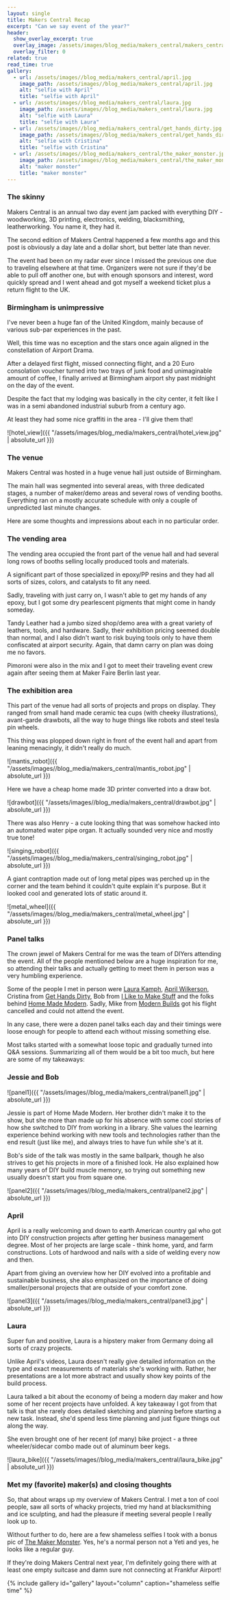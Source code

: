 ```yaml
---
layout: single
title: Makers Central Recap
excerpt: "Can we say event of the year?"
header:
  show_overlay_excerpt: true
  overlay_image: /assets/images/blog_media/makers_central/makers_central_splash.jpg
  overlay_filter: 0
related: true
read_time: true
gallery:
  - url: /assets/images//blog_media/makers_central/april.jpg
    image_path: /assets/images//blog_media/makers_central/april.jpg
    alt: "selfie with April"
    title: "selfie with April"   
  - url: /assets/images//blog_media/makers_central/laura.jpg
    image_path: /assets/images//blog_media/makers_central/laura.jpg
    alt: "selfie with Laura"
    title: "selfie with Laura"
  - url: /assets/images//blog_media/makers_central/get_hands_dirty.jpg
    image_path: /assets/images//blog_media/makers_central/get_hands_dirty.jpg
    alt: "selfie with Cristina"
    title: "selfie with Cristina"  
  - url: /assets/images//blog_media/makers_central/the_maker_monster.jpg
    image_path: /assets/images//blog_media/makers_central/the_maker_monster.jpg
    alt: "maker monster"
    title: "maker monster"
---
```



### The skinny

Makers Central is an annual two day event jam packed with everything DIY - woodworking, 3D printing, electronics, welding, blacksmithing, leatherworking. You name it, they had it.

The second edition of Makers Central happened a few months ago and this post is obviously a day late and a dollar short, but better late than never.

The event had been on my radar ever since I missed the previous one due to traveling elsewhere at that time. Organizers were not sure if they'd be able to pull off another one, but with enough sponsors and interest, word quickly spread and I went ahead and got myself a weekend ticket plus a return flight to the UK.

### Birmingham is unimpressive

I've never been a huge fan of the United Kingdom, mainly because of various sub-par experiences in the past.

Well, this time was no exception and the stars once again aligned in the constellation of Airport Drama.

After a delayed first flight, missed connecting flight, and a 20 Euro consolation voucher turned into two trays of junk food and unimaginable amount of coffee, I finally arrived at Birmingham airport shy past midnight on the day of the event.

Despite the fact that my lodging was basically in the city center, it felt like I was in a semi abandoned industrial suburb from a century ago.

At least they had some nice graffiti in the area - I'll give them that!

![hotel_view]({{ "/assets/images/blog_media/makers_central/hotel_view.jpg" | absolute_url }})

### The venue

Makers Central was hosted in a huge venue hall just outside of Birmingham.

The main hall was segmented into several areas, with three dedicated stages, a number of maker/demo areas and several rows of vending booths. Everything ran on a mostly accurate schedule with only a couple of unpredicted last minute changes.

Here are some thoughts and impressions about each in no particular order.

### The vending area

The vending area occupied the front part of the venue hall and had several long rows of booths selling locally produced tools and materials.

A significant part of those specialized in epoxy/PP resins and they had all sorts of sizes, colors, and catalysts to fit any need.

Sadly, traveling with just carry on, I wasn't able to get my hands of any epoxy, but I got some dry pearlescent pigments that might come in handy someday.

Tandy Leather had a jumbo sized shop/demo area with a great variety of leathers, tools, and hardware. Sadly, their exhibition pricing seemed double than normal, and I also didn't want to risk buying tools only to have them confiscated at airport security. Again, that damn carry on plan was doing me no favors.

Pimoroni were also in the mix and I got to meet their traveling event crew again after seeing them at Maker Faire Berlin last year.

### The exhibition area

This part of the venue had all sorts of projects and props on display. They ranged from small hand made ceramic tea cups (with cheeky illustrations), avant-garde drawbots, all the way to huge things like robots and steel tesla pin wheels.

This thing was plopped down right in front of the event hall and apart from leaning menacingly, it didn't really do much.

![mantis_robot]({{ "/assets/images//blog_media/makers_central/mantis_robot.jpg" | absolute_url }})

Here we have a cheap home made 3D printer converted into a draw bot.

![drawbot]({{ "/assets/images//blog_media/makers_central/drawbot.jpg" | absolute_url }})

There was also Henry - a cute looking thing that was somehow hacked into an automated water pipe organ. It actually sounded very nice and mostly true tone!

![singing_robot]({{ "/assets/images//blog_media/makers_central/singing_robot.jpg" | absolute_url }})

A giant contraption made out of long metal pipes was perched up in the corner and the team behind it couldn't quite explain it's purpose. But it looked cool and generated lots of static around it.

![metal_wheel]({{ "/assets/images//blog_media/makers_central/metal_wheel.jpg" | absolute_url }})


### Panel talks

The crown jewel of Makers Central for me was the team of DIYers attending the event. All of the people mentioned below are a huge inspiration for me, so attending their talks and actually getting to meet them in person was a very humbling experience.

Some of the people I met in person were [Laura Kamph](https://www.youtube.com/channel/UCRix1GJvSBNDpEFY561eSzw), [April Wilkerson](https://www.youtube.com/user/AprilWilkersonDIY), Cristina from [Get Hands Dirty](https://www.youtube.com/channel/UCETeXD_3awsQv-9rSdCYXQQ), Bob from [I Like to Make Stuff](https://www.youtube.com/user/iliketomakestuffcom) and the folks behind [Home Made Modern](https://www.youtube.com/user/HomeMadeModern). Sadly, Mike from [Modern Builds](https://www.youtube.com/channel/UCIxAaCJ84uefATKmazDyIjw) got his flight cancelled and could not attend the event.

In any case, there were a dozen panel talks each day and their timings were loose enough for people to attend each without missing something else.

Most talks started with a somewhat loose topic and gradually turned into Q&A sessions. Summarizing all of them would be a bit too much, but here are some of my takeaways:

### Jessie and Bob

![panel1]({{ "/assets/images//blog_media/makers_central/panel1.jpg" | absolute_url }})

Jessie is part of Home Made Modern. Her brother didn't make it to the show, but she more than made up for his absence with some cool stories of how she switched to DIY from working in a library. She values the learning experience behind working with new tools and technologies rather than the end result (just like me), and always tries to have fun while she's at it.

Bob's side of the talk was mostly in the same ballpark, though he also strives to get his projects in more of a finished look. He also explained how many years of DIY build muscle memory, so trying out something new usually doesn't start you from square one.

![panel2]({{ "/assets/images//blog_media/makers_central/panel2.jpg" | absolute_url }})

### April

April is a really welcoming and down to earth American country gal who got into DIY construction projects after getting her business management degree. Most of her projects are large scale - think home, yard, and farm constructions. Lots of hardwood and nails with a side of welding every now and then.

Apart from giving an overview how her DIY evolved into a profitable and sustainable business, she also emphasized on the importance of doing smaller/personal projects that are outside of your comfort zone.

![panel3]({{ "/assets/images//blog_media/makers_central/panel3.jpg" | absolute_url }})

### Laura

Super fun and positive, Laura is a hipstery maker from Germany doing all sorts of crazy projects.

Unlike April's videos, Laura doesn't really give detailed information on the type and exact measurements of materials she's working with. Rather, her presentations are a lot more abstract and usually show key points of the build process.

Laura talked a bit about the economy of being a modern day maker and how some of her recent projects have unfolded. A key takeaway I got from that talk is that she rarely does detailed sketching and planning before starting a new task. Instead, she'd spend less time planning and just figure things out along the way.

She even brought one of her recent (of many) bike project - a three wheeler/sidecar combo made out of aluminum beer kegs.

![laura_bike]({{ "/assets/images//blog_media/makers_central/laura_bike.jpg" | absolute_url }})

### Met my (favorite) maker(s) and closing thoughts

So, that about wraps up my overview of Makers Central. I met a ton of cool people, saw all sorts of whacky projects, tried my hand at blacksmithing and ice sculpting, and had the pleasure if meeting several people I really look up to.

Without further to do, here are a few shameless selfies I took with a bonus pic of [The Maker Monster](https://www.youtube.com/channel/UCGWxzEB7hovU-moneGkYH4w). Yes, he's a normal person not a Yeti and yes, he looks like a regular guy.

If they're doing Makers Central next year, I'm definitely going there with at least one empty suitcase and damn sure not connecting at Frankfur Airport!

{% include gallery id="gallery" layout="column" caption="shameless selfie time" %}
